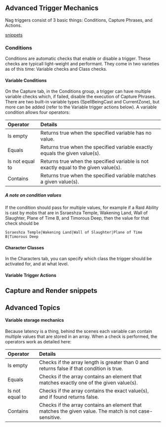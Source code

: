 ## Advanced Trigger Mechanics

Nag triggers consist of 3 basic things: Conditions, Capture Phrases, and Actions.

[snippets](#snippets)

### Conditions

Conditions are automatic checks that enable or disable a trigger.  These checks are typicall light-weight and performant.  They come in two varieties as of this time: Variable checks and Class checks.

#### Variable Conditions

On the Capture tab, in the Conditions group, a trigger can have multiple variable checks which, if failed, disable the execution of Capture Phrases. There are two built-in variable types (SpellBeingCast and CurrentZone), but more can be added (refer to the Variable trigger actions below).  A variable condition allows four operators: 

  Operator          | Details
  :------------     | :-------------
  Is empty          | Returns true when the specified variable has no value.
  Equals            | Returns true when the specified variable exactly equals the given value(s).
  Is not equal to   | Returns true when the specified variable is not exactly equal to the given value(s).
  Contains          | Returns true when the specified variable matches a given value(s).
  
##### _A note on condition values_

If the condition should pass for multiple values, for example if a Raid Ability is cast by mobs that are in Ssraeshza Temple, Wakening Land, Wall of Slaughter, Plane of Time B, and Timorous Deep, then the value for that check should be 

```
Ssraeshza Temple|Wakening Land|Wall of Slaughter|Plane of Time B|Timorous Deep
```

#### Character Classes

In the Characters tab, you can specify which class the trigger should be activated for, and at what level.

#### Variable Trigger Actions

<a name="snippets"></a>
## Capture and Render snippets

## Advanced Topics

#### Variable storage mechanics
  
  Because latency is a thing, behind the scenes each variable can contain multiple values that are stored in an array.  When a check is performed, the operators work as detailed here:

  Operator          | Details
  :------------     | :-------------
  Is empty          | Checks if the array length is greater than 0 and returns false if that condition is true.
  Equals            | Checks if the array contains an element that matches exactly one of the given value(s).
  Is not equal to   | Checks if the array contains the exact value(s), and if found returns false.
  Contains          | Checks if the array contains an element that matches the given value. The match is not case-sensitive.
